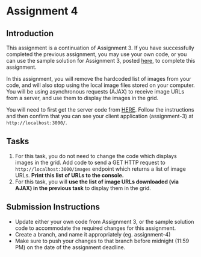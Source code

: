 # Assignment 4

## Introduction

This assignment is a continuation of Assignment 3. If you have successfully completed the previous assignment, you may use your own code, or you can use the sample solution for Assignment 3, posted [here](http://ece.ubc.ca/~kumseok/src/vsp2018/solutions/assignment-3.zip), to complete this assignment.

In this assignment, you will remove the hardcoded list of images from your code, and will also stop using the local image files stored on your computer. You will be using asynchronous requests (AJAX) to receive image URLs from a server, and use them to display the images in the grid.

You will need to first get the server code from [HERE](https://github.com/jungkumseok/ubc-vsp18-server/). Follow the instructions and then confirm that you can see your client application (assignment-3) at `http://localhost:3000/`.

## Tasks

1. For this task, you do not need to change the code which displays images in the grid. Add code to send a GET HTTP request to `http://localhost:3000/images` endpoint which returns a list of image URLs. **Print this list of URLs to the console.**
2. For this task, you will **use the list of image URLs downloaded (via AJAX) in the previous task** to display them in the grid.

## Submission Instructions

- Update either your own code from Assignment 3, or the sample solution code to accommodate the required changes for this assignment.
- Create a branch, and name it appropriately (eg. assignment-4)
- Make sure to push your changes to that branch before midnight (11:59 PM) on the date of the assignment deadline.
